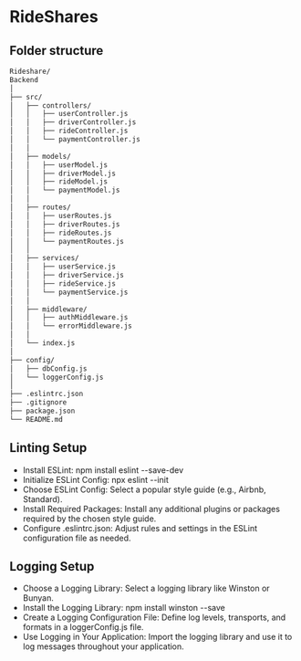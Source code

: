 # RideShares

## Folder structure
```bash
Rideshare/ 
Backend   
│  
├── src/ 
│   ├── controllers/
│   │   ├── userController.js
│   │   ├── driverController.js
│   │   ├── rideController.js
│   │   └── paymentController.js
│   │
│   ├── models/
│   │   ├── userModel.js
│   │   ├── driverModel.js
│   │   ├── rideModel.js
│   │   └── paymentModel.js
│   │
│   ├── routes/
│   │   ├── userRoutes.js
│   │   ├── driverRoutes.js
│   │   ├── rideRoutes.js
│   │   └── paymentRoutes.js
│   │
│   ├── services/
│   │   ├── userService.js
│   │   ├── driverService.js
│   │   ├── rideService.js
│   │   └── paymentService.js
│   │
│   ├── middleware/
│   │   ├── authMiddleware.js
│   │   └── errorMiddleware.js
│   │
│   └── index.js
│
├── config/
│   ├── dbConfig.js
│   └── loggerConfig.js
│
├── .eslintrc.json
├── .gitignore
├── package.json
└── README.md
```

## Linting Setup

- Install ESLint: npm install eslint --save-dev
- Initialize ESLint Config: npx eslint --init
- Choose ESLint Config: Select a popular style guide (e.g., Airbnb, Standard).
- Install Required Packages: Install any additional plugins or packages required by the chosen style guide.
- Configure .eslintrc.json: Adjust rules and settings in the ESLint configuration file as needed.

## Logging Setup
- Choose a Logging Library: Select a logging library like Winston or Bunyan.
- Install the Logging Library: npm install winston --save
- Create a Logging Configuration File: Define log levels, transports, and formats in a loggerConfig.js file.
- Use Logging in Your Application: Import the logging library and use it to log messages throughout your application.
